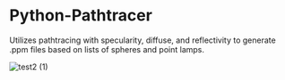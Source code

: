 # Python-Pathtracer
Utilizes pathtracing with specularity, diffuse, and reflectivity to generate .ppm files based on lists of spheres and point lamps.
</br>


![test2 (1)](https://user-images.githubusercontent.com/76015889/202995973-c125fab2-8f82-4d9e-8726-b45ffb860b84.png)
